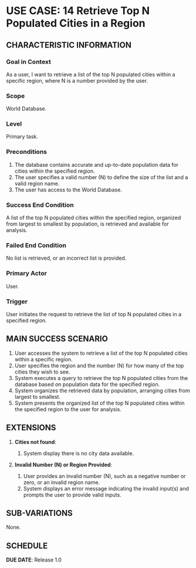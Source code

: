 # USE CASE: 14  Retrieve Top N Populated Cities in a Region


## CHARACTERISTIC INFORMATION

### Goal in Context

As a user, I want to retrieve a list of the top N populated cities within a specific region, where N is a number provided by the user.

### Scope

World Database.

### Level

Primary task.

### Preconditions

1. The database contains accurate and up-to-date population data for cities within the specified region.
2. The user specifies a valid number (N) to define the size of the list and a valid region name.
3. The user has access to the World Database.


### Success End Condition

A list of the top N populated cities within the specified region, organized from largest to smallest by population, is retrieved and available for analysis.

### Failed End Condition

No list is retrieved, or an incorrect list is provided.

### Primary Actor

User.

### Trigger

User initiates the request to retrieve the list of top N populated cities in a specified region.





## MAIN SUCCESS SCENARIO

1. User accesses the system to retrieve a list of the top N populated cities within a specific region.
2. User specifies the region and the number (N) for how many of the top cities they wish to see.
3. System executes a query to retrieve the top N populated cities from the database based on population data for the specified region.
4. System organizes the retrieved data by population, arranging cities from largest to smallest.
5. System presents the organized list of the top N populated cities within the specified region to the user for analysis.

## EXTENSIONS

1. **Cities not found**:
    1. System display there is no city data available.

2. **Invalid Number (N) or Region Provided**:
    1. User provides an invalid number (N), such as a negative number or zero, or an invalid region name.
    2. System displays an error message indicating the invalid input(s) and prompts the user to provide valid inputs.


## SUB-VARIATIONS

None.

## SCHEDULE

**DUE DATE**: Release 1.0